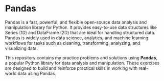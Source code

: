 # Pandas


Pandas is a fast, powerful, and flexible open-source data analysis and manipulation library for Python. It provides easy-to-use data structures like Series (1D) and DataFrame (2D) that are ideal for handling structured data. Pandas is widely used in data science, analytics, and machine learning workflows for tasks such as cleaning, transforming, analyzing, and visualizing data.

This repository contains my practice problems and solutions using **Pandas**, a popular Python library for data analysis and manipulation. These exercises are designed to build and reinforce practical skills in working with real-world data using Pandas.





